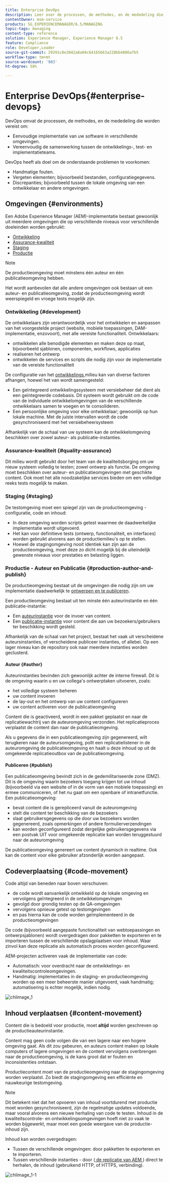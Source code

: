 ```yaml
---
title: Enterprise DevOps
description: Leer over de processen, de methodes, en de mededeling die worden vereist om plaatsing te verlichten en samenwerking te vereenvoudigen.
contentOwner: msm-service
products: SG_EXPERIENCEMANAGER/6.5/MANAGING
topic-tags: managing
content-type: reference
solution: Experience Manager, Experience Manager 6.5
feature: Compliance
role: Developer,Leader
source-git-commit: 29391c8e3042a8a04c64165663a228bb4886afb5
workflow-type: tm+mt
source-wordcount: '983'
ht-degree: 58%

---
```


# Enterprise DevOps{#enterprise-devops}

DevOps omvat de processen, de methodes, en de mededeling die worden vereist om:

* Eenvoudige implementatie van uw software in verschillende omgevingen.
* Vereenvoudig de samenwerking tussen de ontwikkelings-, test- en implementatieteams.

DevOps heeft als doel om de onderstaande problemen te voorkomen:

* Handmatige fouten.
* Vergeten elementen; bijvoorbeeld bestanden, configuratiegegevens.
* Discrepanties; bijvoorbeeld tussen de lokale omgeving van een ontwikkelaar en andere omgevingen.

## Omgevingen {#environments}

Een Adobe Experience Manager (AEM)-implementatie bestaat gewoonlijk uit meerdere omgevingen die op verschillende niveaus voor verschillende doeleinden worden gebruikt:

* [Ontwikkeling](#development)
* [Assurance-kwaliteit](#quality-assurance)
* [Staging](#staging)
* [Productie](#production-author-and-publish)

>[!NOTE]
>
>De productieomgeving moet minstens één auteur en één publicatieomgeving hebben.
>
>Het wordt aanbevolen dat alle andere omgevingen ook bestaan uit een auteur- en publicatieomgeving, zodat de productieomgeving wordt weerspiegeld en vroege tests mogelijk zijn.

### Ontwikkeling {#development}

De ontwikkelaars zijn verantwoordelijk voor het ontwikkelen en aanpassen van het voorgestelde project (website, mobiele toepassingen, DAM-implementatie, enzovoort), met alle vereiste functionaliteit. Ontwikkelaars:

* ontwikkelen alle benodigde elementen en maken deze op maat, bijvoorbeeld sjablonen, componenten, workflows, applicaties
* realiseren het ontwerp
* ontwikkelen de services en scripts die nodig zijn voor de implementatie van de vereiste functionaliteit

De configuratie van het [ ontwikkelings ](/help/sites-developing/best-practices.md) milieu kan van diverse factoren afhangen, hoewel het van wordt samengesteld:

* Een geïntegreerd ontwikkelingssysteem met versiebeheer dat dient als een geïntegreerde codebasis. Dit systeem wordt gebruikt om de code van de individuele ontwikkelomgevingen van de verschillende ontwikkelaars samen te voegen en te consolideren.
* Een persoonlijke omgeving voor elke ontwikkelaar; gewoonlijk op hun lokale machine. Met de juiste intervallen wordt de code gesynchroniseerd met het versiebeheersysteem

Afhankelijk van de schaal van uw systeem kan de ontwikkelomgeving beschikken over zowel auteur- als publicatie-instanties.

### Assurance-kwaliteit {#quality-assurance}

Dit milieu wordt gebruikt door het team van de kwaliteitsborging om [ ](/help/sites-developing/test-plan.md) uw nieuw systeem volledig te testen; zowel ontwerp als functie. De omgeving moet beschikken over auteur- en publicatieomgevingen met geschikte content. Ook moet het alle noodzakelijke services bieden om een volledige reeks tests mogelijk te maken.

### Staging {#staging}

De testomgeving moet een spiegel zijn van de productieomgeving - configuratie, code en inhoud:

* In deze omgeving worden scripts getest waarmee de daadwerkelijke implementatie wordt uitgevoerd.
* Het kan voor definitieve tests (ontwerp, functionaliteit, en interfaces) worden gebruikt alvorens aan de productiemilieu&#39;s op te stellen.
* Hoewel de stagingomgeving nooit identiek kan zijn aan de productieomgeving, moet deze zo dicht mogelijk bij de uiteindelijk gewenste niveaus voor prestaties en belasting liggen.

### Productie - Auteur en Publicatie {#production-author-and-publish}

De productieomgeving bestaat uit de omgevingen die nodig zijn om uw implementatie daadwerkelijk te [ontwerpen en te publiceren](/help/sites-authoring/author.md#concept-of-authoring-and-publishing).

Een productieomgeving bestaat uit ten minste één auteurinstantie en één publicatie-instantie:

* Een [auteurinstantie](#author) voor de invoer van content.
* Een [publicatie-instantie](#publish) voor content die aan uw bezoekers/gebruikers ter beschikking wordt gesteld.

Afhankelijk van de schaal van het project, bestaat het vaak uit verscheidene auteursinstanties, of verscheidene publiceer instanties, of allebei. Op een lager niveau kan de repository ook naar meerdere instanties worden geclusterd.

#### Auteur {#author}

Auteurinstanties bevinden zich gewoonlijk achter de interne firewall. Dit is de omgeving waarin u en uw collega&#39;s ontwerptaken uitvoeren, zoals:

* het volledige systeem beheren
* uw content invoeren
* de lay-out en het ontwerp van uw content configureren
* uw content activeren voor de publicatieomgeving

Content die is geactiveerd, wordt in een pakket geplaatst en naar de replicatiewachtrij van de auteuromgeving verzonden. Het replicatieproces verplaatst de content dan naar de publicatieomgeving.

Als u gegevens die in een publicatieomgeving zijn gegenereerd, wilt terugkeren naar de auteursomgeving, pollt een replicatielistener in de auteuromgeving de publicatieomgeving en haalt u deze inhoud op uit de omgekeerde replicatieoutbox van de publicatieomgeving.

#### Publiceren {#publish}

Een publicatieomgeving bevindt zich in de gedemilitariseerde zone (DMZ). Dit is de omgeving waarin bezoekers toegang krijgen tot uw inhoud (bijvoorbeeld via een website of in de vorm van een mobiele toepassing) en ermee communiceren, of het nu gaat om een openbare of intranetfunctie. Een publicatieomgeving:

* bevat content die is gerepliceerd vanuit de auteuromgeving
* stelt die content ter beschikking van de bezoekers
* slaat gebruikersgegevens op die door uw bezoekers worden gegenereerd, zoals opmerkingen of andere formulierverzendingen
* kan worden geconfigureerd zodat dergelijke gebruikersgegevens via een postvak UIT voor omgekeerde replicatie kan worden teruggestuurd naar de auteuromgeving

De publicatieomgeving genereert uw content dynamisch in realtime. Ook kan de content voor elke gebruiker afzonderlijk worden aangepast.

## Codeverplaatsing {#code-movement}

Code altijd van beneden naar boven verschuiven:

* de code wordt aanvankelijk ontwikkeld op de lokale omgeving en vervolgens geïntegreerd in de ontwikkelomgevingen
* gevolgd door grondig testen op de QA-omgevingen
* vervolgens opnieuw getest op testomgevingen
* en pas hierna kan de code worden geïmplementeerd in de productieomgevingen

De code (bijvoorbeeld aangepaste functionaliteit van webtoepassingen en ontwerpsjablonen) wordt overgedragen door pakketten te exporteren en te importeren tussen de verschillende opslagplaatsen voor inhoud. Waar zinvol kan deze replicatie als automatisch proces worden geconfigureerd.

AEM-projecten activeren vaak de implementatie van code:

* Automatisch: voor overdracht naar de ontwikkelings- en kwaliteitscontroleomgevingen.
* Handmatig: implementaties in de staging- en productieomgeving worden op een meer beheerste manier uitgevoerd, vaak handmatig; automatisering is echter mogelijk, indien nodig.

![ chlimage_1 ](assets/chlimage_1.png)

## Inhoud verplaatsen {#content-movement}

Content die is bedoeld voor productie, moet **altijd** worden geschreven op de productieauteurinstantie.

Content mag geen code volgen die van een lagere naar een hogere omgeving gaat. Als dit zou gebeuren, en auteurs content maken op lokale computers of lagere omgevingen en de content vervolgens overbrengen naar de productieomgeving, is de kans groot dat er fouten en inconsistenties ontstaan.

Productiecontent moet van de productieomgeving naar de stagingomgeving worden verplaatst. Zo biedt de stagingomgeving een efficiënte en nauwkeurige testomgeving.

>[!NOTE]
>
>Dit betekent niet dat het opvoeren van inhoud voortdurend met productie moet worden gesynchroniseerd, zijn de regelmatige updates voldoende, maar vooral alvorens een nieuwe herhaling van code te testen. Inhoud in de kwaliteitscontrole- en ontwikkelingsomgevingen hoeft niet zo vaak te worden bijgewerkt, maar moet een goede weergave van de productie-inhoud zijn.

Inhoud kan worden overgedragen:

* Tussen de verschillende omgevingen: door pakketten te exporteren en te importeren.
* Tussen verschillende instanties - door ([ de replicatie van AEM ](/help/sites-deploying/replication.md)) direct te herhalen, de inhoud (gebruikend HTTP, of HTTPS, verbinding).

![ chlimage_1-1 ](assets/chlimage_1-1.png)
